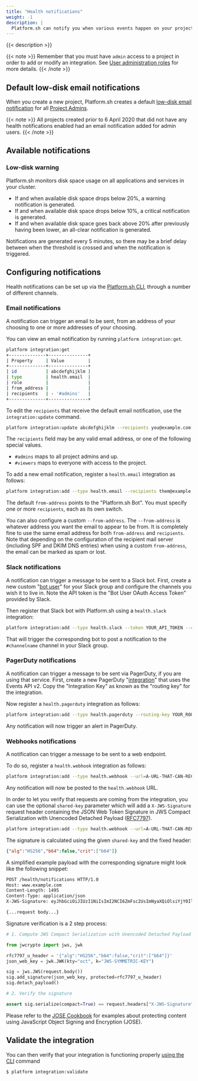 ```yaml
---
title: "Health notifications"
weight: -1
description: |
  Platform.sh can notify you when various events happen on your project, in any environment. At this time the only notification provided is a low disk space warning, but others may be added in the future.
---
```


{{< description >}}

{{< note >}}
Remember that you must have `admin` access to a project in order to add or modify an integration.  See [User administration roles](/administration/users.md#user-roles) for more details.
{{< /note >}}

## Default low-disk email notifications

When you create a new project, Platform.sh creates a default [low-disk email notification](#low-disk-warning) for all [Project Admins](/administration/users.md#user-roles).

{{< note >}}
All projects created prior to 6 April 2020 that did not have any health notifications enabled had an email notification added for admin users.
{{< /note >}}

## Available notifications

### Low-disk warning

Platform.sh monitors disk space usage on all applications and services in your cluster.

* If and when available disk space drops below 20%, a warning notification is generated.
* If and when available disk space drops below 10%, a critical notification is generated.
* If and when available disk space goes back above 20% after previously having been lower, an all-clear notification is generated.

Notifications are generated every 5 minutes, so there may be a brief delay between when the threshold is crossed and when the notification is triggered.

## Configuring notifications

Health notifications can be set up via the [Platform.sh CLI](/development/cli/_index.md), through a number of different channels.

### Email notifications

A notification can trigger an email to be sent, from an address of your choosing to one or more addresses of your choosing.

You can view an email notification by running `platform integration:get`.

```bash
platform integration:get
+--------------+---------------+
| Property     | Value         |
+--------------+---------------+
| id           | abcdefghijklm |
| type         | health.email  |
| role         |               |
| from_address |               |
| recipients   | - '#admins'   |
+--------------+---------------+
```

To edit the `recipients` that receive the default email notification, use the `integration:update` command.

```bash
platform integration:update abcdefghijklm --recipients you@example.com
```

The `recipients` field may be any valid email address, or one of the following special values.

* `#admins` maps to all project admins and up.
* `#viewers` maps to everyone with access to the project.

To add a new email notification, register a `health.email` integration as follows:

```bash
platform integration:add --type health.email --recipients them@example.com --recipients others@example.com
```

The default `from-address` points to the "Platform.sh Bot". You must specify one or more `recipients`, each as its own switch.

You can also configure a custom `--from-address`. The `--from-address` is whatever address you want the email to appear to be from. It is completely fine to use the same email address for both `from-address` and `recipients`. Note that depending on the configuration of the recipient mail server (including SPF and DKIM DNS entries) when using a custom `from-address`, the email can be marked as spam or lost.


### Slack notifications

A notification can trigger a message to be sent to a Slack bot.  First, create a new custom "[bot user](https://api.slack.com/bot-users)" for your Slack group and configure the channels you wish it to live in.  Note the API token is the "Bot User OAuth Access Token" provided by Slack.

Then register that Slack bot with Platform.sh using a `health.slack` integration:

```bash
platform integration:add --type health.slack --token YOUR_API_TOKEN --channel '#channelname'
```

That will trigger the corresponding bot to post a notification to the `#channelname` channel in your Slack group.

### PagerDuty notifications

A notification can trigger a message to be sent via PagerDuty, if you are using that service.  First, create a new PagerDuty "[integration](https://support.pagerduty.com/docs/services-and-integrations)" that uses the Events API v2.  Copy the "Integration Key" as known as the "routing key" for the integration.

Now register a `health.pagerduty` integration as follows:


```bash
platform integration:add --type health.pagerduty --routing-key YOUR_ROUTING_KEY
```

Any notification will now trigger an alert in PagerDuty.

### Webhooks notifications

A notification can trigger a message to be sent to a web endpoint.

To do so, register a `health.webhook` integration as follows:

```bash
platform integration:add --type health.webhook --url=A-URL-THAT-CAN-RECEIVE-THE-POSTED-JSON
```

Any notification will now be posted to the `health.webhook` URL.

In order to let you verify that requests are coming from the integration, you can use the optional `shared-key` parameter which will add a `X-JWS-Signature` request header containing the JSON Web Token Signature in JWS Compact Serialization with Unencoded Detached Payload ([RFC7797](https://tools.ietf.org/html/rfc7797)).

```bash
platform integration:add --type health.webhook --url=A-URL-THAT-CAN-RECEIVE-THE-POSTED-JSON --shared-key JWS-SYMMETRIC-KEY
```

The signature is calculated using the given `shared-key` and the fixed header:

```json
{"alg":"HS256","b64":false,"crit":["b64"]}
```

A simplified example payload with the corresponding signature might look like the following snippet:

```bash
POST /health/notifications HTTP/1.0
Host: www.example.com
Content-Length: 1495
Content-Type: application/json
X-JWS-Signature: eyJhbGciOiJIUzI1NiIsImI2NCI6ZmFsc2UsImNyaXQiOlsiYjY0Il19..fYW9qrjShmEArV17Z1kH6yudoXzpBE3PzJXq_OqrIfM

{...request body...}
```

Signature verification is a 2 step process:

```python
# 1. Compute JWS Compact Serialization with Unencoded Detached Payload

from jwcrypto import jws, jwk

rfc7797_u_header = '{"alg":"HS256","b64":false,"crit":["b64"]}'
json_web_key = jwk.JWK(kty="oct", k="JWS-SYMMETRIC-KEY")

sig = jws.JWS(request.body())
sig.add_signature(json_web_key, protected=rfc7797_u_header)
sig.detach_payload()

# 2. Verify the signature

assert sig.serialize(compact=True) == request.headers["X-JWS-Signature"]
```

Please refer to the [JOSE Cookbook](https://github.com/ietf-jose/cookbook) for examples about protecting content using JavaScript Object Signing and Encryption (JOSE).

## Validate the integration

You can then verify that your integration is functioning properly [using the CLI](/integrations/overview.md#validating-integrations) command

```bash
$ platform integration:validate
```
